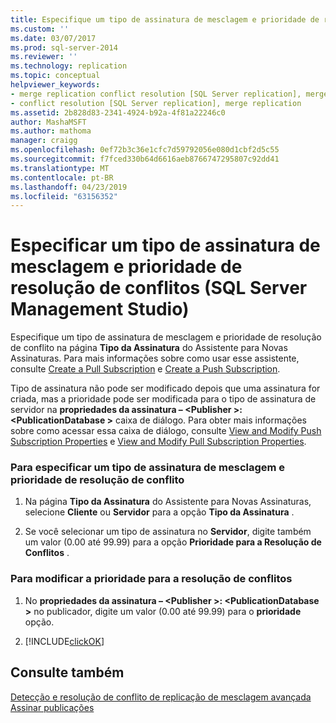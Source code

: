 ```yaml
---
title: Especifique um tipo de assinatura de mesclagem e prioridade de resolução de conflitos (SQL Server Management Studio) | Microsoft Docs
ms.custom: ''
ms.date: 03/07/2017
ms.prod: sql-server-2014
ms.reviewer: ''
ms.technology: replication
ms.topic: conceptual
helpviewer_keywords:
- merge replication conflict resolution [SQL Server replication], merge subscription resolvers
- conflict resolution [SQL Server replication], merge replication
ms.assetid: 2b828d83-2341-4924-b92a-4f81a22246c0
author: MashaMSFT
ms.author: mathoma
manager: craigg
ms.openlocfilehash: 0ef72b3c36e1cfc7d59792056e080d1cbf2d5c55
ms.sourcegitcommit: f7fced330b64d6616aeb8766747295807c92dd41
ms.translationtype: MT
ms.contentlocale: pt-BR
ms.lasthandoff: 04/23/2019
ms.locfileid: "63156352"
---
```

# <a name="specify-a-merge-subscription-type-and-conflict-resolution-priority-sql-server-management-studio"></a>Especificar um tipo de assinatura de mesclagem e prioridade de resolução de conflitos (SQL Server Management Studio)
  Especifique um tipo de assinatura de mesclagem e prioridade de resolução de conflito na página **Tipo da Assinatura** do Assistente para Novas Assinaturas. Para mais informações sobre como usar esse assistente, consulte [Create a Pull Subscription](create-a-pull-subscription.md) e [Create a Push Subscription](create-a-push-subscription.md).  
  
 Tipo de assinatura não pode ser modificado depois que uma assinatura for criada, mas a prioridade pode ser modificada para o tipo de assinatura de servidor na **propriedades da assinatura – \<Publisher >: \<PublicationDatabase >** caixa de diálogo. Para obter mais informações sobre como acessar essa caixa de diálogo, consulte [View and Modify Push Subscription Properties](view-and-modify-push-subscription-properties.md) e [View and Modify Pull Subscription Properties](view-and-modify-pull-subscription-properties.md).  
  
### <a name="to-specify-a-merge-subscription-type-and-conflict-resolution-priority"></a>Para especificar um tipo de assinatura de mesclagem e prioridade de resolução de conflito  
  
1.  Na página **Tipo da Assinatura** do Assistente para Novas Assinaturas, selecione **Cliente** ou **Servidor** para a opção **Tipo da Assinatura** .  
  
2.  Se você selecionar um tipo de assinatura no **Servidor**, digite também um valor (0.00 até 99.99) para a opção **Prioridade para a Resolução de Conflitos** .  
  
### <a name="to-modify-the-conflict-resolution-priority"></a>Para modificar a prioridade para a resolução de conflitos  
  
1.  No **propriedades da assinatura – \<Publisher >: \<PublicationDatabase >** no publicador, digite um valor (0.00 até 99.99) para o **prioridade** opção.  
  
2.  [!INCLUDE[clickOK](../../includes/clickok-md.md)]  
  
## <a name="see-also"></a>Consulte também  
 [Detecção e resolução de conflito de replicação de mesclagem avançada](merge/advanced-merge-replication-conflict-detection-and-resolution.md)   
 [Assinar publicações](subscribe-to-publications.md)  
  
  
